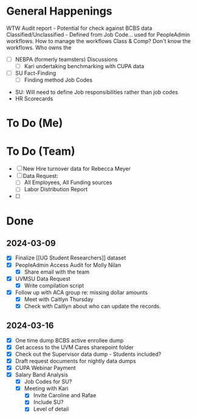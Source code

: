 
# General Happenings
WTW Audit report - Potential for check against BCBS data
Classified/Unclassified - Defined from Job Code... used for PeopleAdmin workflows.
	How to manage the workflows
	Class & Comp? Don't know the workflows. 
	Who owns the 


- [ ] NEBPA (formerly teamsters) Discussions
	- [ ] Kari undertaking benchmarking with CUPA data
- [ ] SU Fact-Finding
	- [ ] Finding method
Job Codes
- SU: Will need to define Job responsibilities rather than job codes
- HR Scorecards
# To Do (Me)



# To Do (Team)
- [ ] New Hire turnover data for Rebecca Meyer
- [ ] Data Request:
	- [ ] All Employees, All Funding sources
	- [ ] Labor Distribution Report
- [ ] 

# Done

## 2024-03-09
- [x] Finalize [[UG Student Researchers]] dataset
- [x] PeopleAdmin Access Audit for Molly Nilan
	- [x] Share email with the team
- [x] UVMSU Data Request
	- [x] Write compilation script
- [x] Follow up with ACA group re: missing dollar amounts
	- [x] Meet with Caitlyn Thursday
	- [x] Check with Caitlyn about who can update the records.
## 2024-03-16

- [x] One time dump BCBS active enrollee dump
- [x] Get access to the UVM Cares sharepoint folder
- [x] Check out the Supervisor data dump - Students included?
- [x] Draft request documents for nightly data dumps
- [x] CUPA Webinar Payment
- [x] Salary Band Analysis
	- [x] Job Codes for SU?
	- [x] Meeting with Kari
		- [x] Invite Caroline and Rafae
		- [x] Include SU? 
		- [x] Level of detail